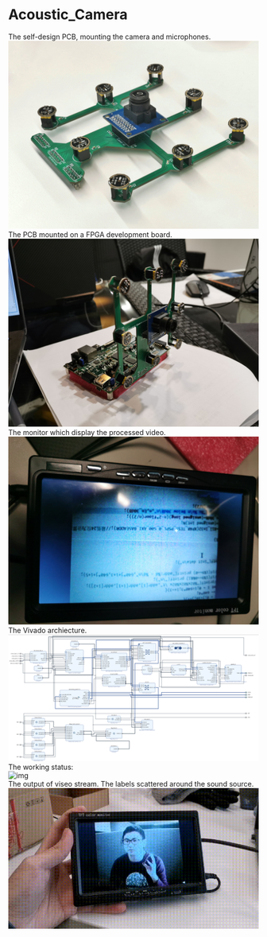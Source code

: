 # Acoustic_Camera
The self-design PCB, mounting the camera and microphones.<br>
![img](https://github.com/Flanker-E/repository_photo-gif/blob/main/acoustic_1.jpeg)<br>
The PCB mounted on a FPGA development board.<br>
![img](https://github.com/Flanker-E/repository_photo-gif/blob/main/acoustic_2.jpg)<br>
The monitor which display the processed video.<br>
![img](https://github.com/Flanker-E/repository_photo-gif/blob/main/acoustic_3.jpg)<br>
The Vivado archiecture.<br>
![img](https://github.com/Flanker-E/repository_photo-gif/blob/main/Acoustic_vivado.png)<br>
The working status:<br>
![img](https://github.com/Flanker-E/repository_photo-gif/blob/main/Acoustic_1.gif)<br>
The output of viseo stream. The labels scattered around the sound source.<br>
![img](https://github.com/Flanker-E/repository_photo-gif/blob/main/Acoustic_2.gif)<br>
